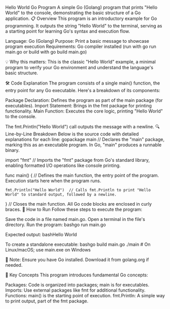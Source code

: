 Hello World Go Program
A simple Go (Golang) program that prints "Hello World" to the console, demonstrating the basic structure of a Go application.
📋 Overview
This program is an introductory example for Go programming. It outputs the string "Hello World" to the terminal, serving as a starting point for learning Go's syntax and execution flow.

Language: Go (Golang)
Purpose: Print a basic message to showcase program execution
Requirements: Go compiler installed (run with go run main.go or build with go build main.go)


💡 Why this matters: This is the classic "Hello World" example, a minimal program to verify your Go environment and understand the language's basic structure.

🛠 Code Explanation
The program consists of a single main() function, the entry point for any Go executable. Here's a breakdown of its components:

Package Declaration: Defines the program as part of the main package (for executables).
Import Statement: Brings in the fmt package for printing functionality.
Main Function: Executes the core logic, printing "Hello World" to the console.

The fmt.Println("Hello World") call outputs the message with a newline.
🔍 Line-by-Line Breakdown
Below is the source code with detailed explanations for each line:
gopackage main  // Declares the "main" package, marking this as an executable program. In Go, "main" produces a runnable binary.

import "fmt"  // Imports the "fmt" package from Go's standard library, enabling formatted I/O operations like console printing.

func main() {  // Defines the main function, the entry point of the program. Execution starts here when the program runs.

	fmt.Println("Hello World")  // Calls fmt.Println to print "Hello World" to standard output, followed by a newline.

}  // Closes the main function. All Go code blocks are enclosed in curly braces.
🚀 How to Run
Follow these steps to execute the program:

Save the code in a file named main.go.
Open a terminal in the file's directory.
Run the program:
bashgo run main.go

Expected output:
bashHello World


To create a standalone executable:
bashgo build main.go
./main  # On Linux/macOS; use main.exe on Windows

📝 Note: Ensure you have Go installed. Download it from golang.org if needed.

🌟 Key Concepts
This program introduces fundamental Go concepts:

Packages: Code is organized into packages; main is for executables.
Imports: Use external packages like fmt for additional functionality.
Functions: main() is the starting point of execution.
fmt.Println: A simple way to print output, part of the fmt package.